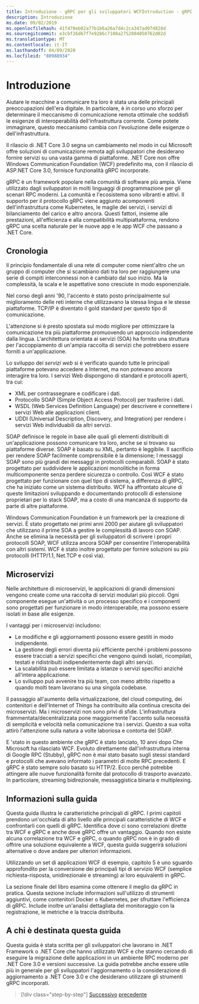 ```yaml
---
title: Introduzione - gRPC per gli sviluppatori WCFIntroduction - gRPC for WCF developers
description: Introduzione
ms.date: 09/02/2019
ms.openlocfilehash: 41f470eb02a77b1b6a26a7d4c2ca347ad07d828d
ms.sourcegitcommit: e3cbf26d67f7e9286c7108a2752804050762d02d
ms.translationtype: MT
ms.contentlocale: it-IT
ms.lasthandoff: 04/09/2020
ms.locfileid: "80988934"
---
```

# <a name="introduction"></a>Introduzione

Aiutare le macchine a comunicare tra loro è stata una delle principali preoccupazioni dell'era digitale. In particolare, è in corso uno sforzo per determinare il meccanismo di comunicazione remota ottimale che soddisfi le esigenze di interoperabilità dell'infrastruttura corrente. Come potete immaginare, questo meccanismo cambia con l'evoluzione delle esigenze o dell'infrastruttura.

Il rilascio di .NET Core 3.0 segna un cambiamento nel modo in cui Microsoft offre soluzioni di comunicazione remota agli sviluppatori che desiderano fornire servizi su una vasta gamma di piattaforme. .NET Core non offre Windows Communication Foundation (WCF) predefinito ma, con il rilascio di ASP.NET Core 3.0, fornisce funzionalità gRPC incorporate.

gRPC è un framework popolare nella comunità di software più ampia. Viene utilizzato dagli sviluppatori in molti linguaggi di programmazione per gli scenari RPC moderni. La comunità e l'ecosistema sono vibranti e attivi. Il supporto per il protocollo gRPC viene aggiunto acomponenti dell'infrastruttura come Kubernetes, le maglie dei servizi, i servizi di bilanciamento del carico e altro ancora. Questi fattori, insieme alle prestazioni, all'efficienza e alla compatibilità multipiattaforma, rendono gRPC una scelta naturale per le nuove app e le app WCF che passano a .NET Core.

## <a name="history"></a>Cronologia

Il principio fondamentale di una rete di computer come nient'altro che un gruppo di computer che si scambiano dati tra loro per raggiungere una serie di compiti interconnessi non è cambiato dal suo inizio. Ma la complessità, la scala e le aspettative sono cresciute in modo esponenziale.  

Nel corso degli anni '90, l'accento è stato posto principalmente sul miglioramento delle reti interne che utilizzavano la stessa lingua e le stesse piattaforme. TCP/IP è diventato il gold standard per questo tipo di comunicazione.

L'attenzione si è presto spostata sul modo migliore per ottimizzare la comunicazione tra più piattaforme promuovendo un approccio indipendente dalla lingua. L'architettura orientata ai servizi (SOA) ha fornito una struttura per l'accoppiamento di un'ampia raccolta di servizi che potrebbero essere forniti a un'applicazione.

Lo sviluppo dei *servizi web* si è verificato quando tutte le principali piattaforme potevano accedere a Internet, ma non potevano ancora interagire tra loro. I servizi Web dispongono di standard e protocolli aperti, tra cui:

- XML per contrassegnare e codificare i dati.
- Protocollo SOAP (Simple Object Access Protocol) per trasferire i dati.
- WSDL (Web Services Definition Language) per descrivere e connettere i servizi Web alle applicazioni client.
- UDDI (Universal Description, Discovery, and Integration) per rendere i servizi Web individuabili da altri servizi.

SOAP definisce le regole in base alle quali gli elementi distribuiti di un'applicazione possono comunicare tra loro, anche se si trovano su piattaforme diverse. SOAP è basato su XML, pertanto è leggibile. Il sacrificio per rendere SOAP facilmente comprensibile è la dimensione; I messaggi SOAP sono più grandi dei messaggi in protocolli comparabili. SOAP è stato progettato per suddividere le applicazioni monolitiche in forma multicomponente senza perdere sicurezza o controllo. Così WCF è stato progettato per funzionare con quel tipo di sistema, a differenza di gRPC, che ha iniziato come un sistema distribuito. WCF ha affrontato alcune di queste limitazioni sviluppando e documentando protocolli di estensione proprietari per lo stack SOAP, ma a costo di una mancanza di supporto da parte di altre piattaforme.

Windows Communication Foundation è un framework per la creazione di servizi. È stato progettato nei primi anni 2000 per aiutare gli sviluppatori che utilizzano il prime SOA a gestire le complessità di lavoro con SOAP. Anche se elimina la necessità per gli sviluppatori di scrivere i propri protocolli SOAP, WCF utilizza ancora SOAP per consentire l'interoperabilità con altri sistemi. WCF è stato inoltre progettato per fornire soluzioni su più protocolli (HTTP/1.1, Net.TCP e così via).

## <a name="microservices"></a>Microservizi

Nelle architetture di microservizi, le applicazioni di grandi dimensioni vengono create come una raccolta di servizi modulari più piccoli. Ogni componente esegue un'attività o un processo specifico e i componenti sono progettati per funzionare in modo interoperabile, ma possono essere isolati in base alle esigenze.

I vantaggi per i microservizi includono:

- Le modifiche e gli aggiornamenti possono essere gestiti in modo indipendente.
- La gestione degli errori diventa più efficiente perché i problemi possono essere tracciati a servizi specifici che vengono quindi isolati, ricompilati, testati e ridistribuiti indipendentemente dagli altri servizi.
- La scalabilità può essere limitata a istanze o servizi specifici anziché all'intera applicazione.
- Lo sviluppo può avvenire tra più team, con meno attrito rispetto a quando molti team lavorano su una singola codebase.

Il passaggio all'aumento della virtualizzazione, del cloud computing, dei contenitori e dell'Internet of Things ha contribuito alla continua crescita dei microservizi. Ma i microservizi non sono privi di sfide. L'infrastruttura frammentata/decentralizzata pone maggiormente l'accento sulla necessità di semplicità e velocità nella comunicazione tra i servizi. Questo a sua volta attirò l'attenzione sulla natura a volte laboriosa e contorta del SOAP.

E 'stato in questo ambiente che gRPC è stato lanciato, 10 anni dopo Che Microsoft ha rilasciato WCF. Evoluto direttamente dall'infrastruttura interna di Google RPC (Stubby), gRPC non è mai stato basato sugli stessi standard e protocolli che avevano informato i parametri di molte RPC precedenti. E gRPC è stato sempre solo basato su HTTP/2. Ecco perché potrebbe attingere alle nuove funzionalità fornite dal protocollo di trasporto avanzato. In particolare, streaming bidirezionale, messaggistica binaria e multiplexing.

## <a name="about-this-guide"></a>Informazioni sulla guida

Questa guida illustra le caratteristiche principali di gRPC. I primi capitoli prendono un'occhiata di alto livello alle principali caratteristiche di WCF e confrontarli con quelli di gRPC. Identifica dove ci sono correlazioni dirette tra WCF e gRPC e anche dove gRPC offre un vantaggio. Quando non esiste alcuna correlazione tra WCF e gRPC, o quando gRPC non è in grado di offrire una soluzione equivalente a WCF, questa guida suggerirà soluzioni alternative o dove andare per ulteriori informazioni.

Utilizzando un set di applicazioni WCF di esempio, capitolo 5 è uno sguardo approfondito per la conversione dei principali tipi di servizio WCF (semplice richiesta-risposta, unidirezionale e streaming) ai loro equivalenti in gRPC.

La sezione finale del libro esamina come ottenere il meglio da gRPC in pratica. Questa sezione include informazioni sull'utilizzo di strumenti aggiuntivi, come contenitori Docker o Kubernetes, per sfruttare l'efficienza di gRPC. Include inoltre un'analisi dettagliata del monitoraggio con la registrazione, le metriche e la traccia distribuita.

## <a name="who-this-guide-is-for"></a>A chi è destinata questa guida

Questa guida è stata scritta per gli sviluppatori che lavorano in .NET Framework o .NET Core che hanno utilizzato WCF e che stanno cercando di eseguire la migrazione delle applicazioni in un ambiente RPC moderno per .NET Core 3.0 e versioni successive. La guida potrebbe anche essere utile più in generale per gli sviluppatori l'aggiornamento o la considerazione di aggiornamento a .NET Core 3.0 e che desiderano utilizzare gli strumenti gRPC incorporati.

>[!div class="step-by-step"]
>[Successivo](index.md)
>[precedente](grpc-overview.md)
